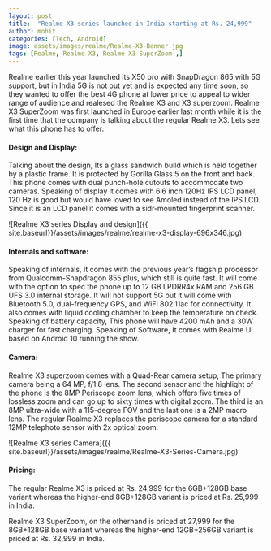 ```yaml
---
layout: post
title:  "Realme X3 series launched in India starting at Rs. 24,999"
author: mohit
categories: [Tech, Android]
image: assets/images/realme/Realme-X3-Banner.jpg
tags: [Realme, Realme X3, Realme X3 SuperZoom ,]
---
```

Realme earlier this year launched its X50 pro with SnapDragon 865 with 5G support, but in India 5G is not out yet and is expected any time soon, so they wanted to offer the best 4G phone at lower price to appeal to wider range of audience and realesed the Realme X3 and X3 superzoom. Realme X3 SuperZoom was first launched in Europe earlier last month while it is the first time that the company is talking about the regular Realme X3. Lets see what this phone has to offer.

#### Design and Display:
Talking about the design, Its a glass sandwich build which is held together by a plastic frame. It is protected by Gorilla Glass 5 on the front and back. This phone comes with dual punch-hole cutouts to accommodate two cameras. Speaking of display it comes with 6.6 inch 120Hz IPS LCD panel, 120 Hz is good but would have loved to see Amoled instead of the IPS LCD. Since it is an LCD panel it comes with a sidr-mounted fingerprint scanner.

![Realme X3 series Display and design]({{ site.baseurl}}/assets/images/realme/realme-x3-display-696x346.jpg)

#### Internals and software:
Speaking of internals, It comes with the previous year’s flagship processor from Qualcomm-Snapdragon 855 plus, which still is quite fast. It will come with the option to spec the phone up to 12 GB LPDRR4x RAM and 256 GB UFS 3.0 internal storage. It will not support 5G but it will come with Bluetooth 5.0, dual-frequency GPS, and WiFi 802.11ac for connectivity. It also comes with liquid cooling chamber to keep the temperature on check. Speaking of battery capacity, This phone will have 4200 mAh and a 30W charger for fast charging. Speaking of Software, It comes with Realme UI based on Android 10 running the show.  

#### Camera:
Realme X3 superzoom comes with a Quad-Rear camera setup, The primary camera being a 64 MP, f/1.8 lens. The second sensor and the highlight of the phone is the 8MP Periscope zoom lens, which offers five times of lossless zoom and can go up to sixty times with digital zoom. The third is an 8MP ultra-wide with a 115-degree FOV and the last one is a 2MP macro lens. The regular Realme X3 replaces the periscope camera for a standard 12MP telephoto sensor with 2x optical zoom.

![Realme X3 series Camera]({{ site.baseurl}}/assets/images/realme/Realme-X3-Series-Camera.jpg)

#### Pricing:
The regular Realme X3 is priced at Rs. 24,999 for the 6GB+128GB base variant whereas the higher-end 8GB+128GB variant is priced at Rs. 25,999 in India.

Realme X3 SuperZoom, on the otherhand is priced at 27,999 for the 8GB+128GB base variant whereas the higher-end 12GB+256GB variant is priced at Rs. 32,999 in India.
